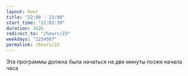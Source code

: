```yaml
---
layout: hour
title: "22:00 - 23:00"
start_time: "22:02:39"
duration: 3426
redirect_to: "/hours/23"
weekdays: "1234567"
permalink: /hours/22
---
```


Эта программы должна была начаться на две минуты позже начала часа
